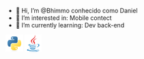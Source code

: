 - 👋 Hi, I’m @Bhimmo conhecido como Daniel
- 👀 I’m interested in: Mobile contect
- 🌱 I’m currently learning: Dev back-end

<img src="https://raw.githubusercontent.com/devicons/devicon/master/icons/python/python-original.svg" width="40"> <img src="https://raw.githubusercontent.com/devicons/devicon/master/icons/java/java-original.svg" width="40">

